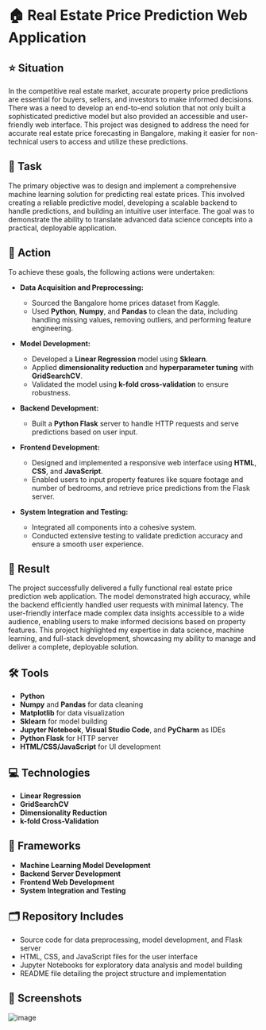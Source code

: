 # 🏠 Real Estate Price Prediction Web Application

## ⭐ Situation
In the competitive real estate market, accurate property price predictions are essential for buyers, sellers, and investors to make informed decisions. There was a need to develop an end-to-end solution that not only built a sophisticated predictive model but also provided an accessible and user-friendly web interface. This project was designed to address the need for accurate real estate price forecasting in Bangalore, making it easier for non-technical users to access and utilize these predictions.

## 🎯 Task
The primary objective was to design and implement a comprehensive machine learning solution for predicting real estate prices. This involved creating a reliable predictive model, developing a scalable backend to handle predictions, and building an intuitive user interface. The goal was to demonstrate the ability to translate advanced data science concepts into a practical, deployable application.

## 🔧 Action
To achieve these goals, the following actions were undertaken:

- **Data Acquisition and Preprocessing:**
  - Sourced the Bangalore home prices dataset from Kaggle.
  - Used **Python**, **Numpy**, and **Pandas** to clean the data, including handling missing values, removing outliers, and performing feature engineering.

- **Model Development:**
  - Developed a **Linear Regression** model using **Sklearn**.
  - Applied **dimensionality reduction** and **hyperparameter tuning** with **GridSearchCV**.
  - Validated the model using **k-fold cross-validation** to ensure robustness.

- **Backend Development:**
  - Built a **Python Flask** server to handle HTTP requests and serve predictions based on user input.

- **Frontend Development:**
  - Designed and implemented a responsive web interface using **HTML**, **CSS**, and **JavaScript**.
  - Enabled users to input property features like square footage and number of bedrooms, and retrieve price predictions from the Flask server.

- **System Integration and Testing:**
  - Integrated all components into a cohesive system.
  - Conducted extensive testing to validate prediction accuracy and ensure a smooth user experience.

## 🎉 Result
The project successfully delivered a fully functional real estate price prediction web application. The model demonstrated high accuracy, while the backend efficiently handled user requests with minimal latency. The user-friendly interface made complex data insights accessible to a wide audience, enabling users to make informed decisions based on property features. This project highlighted my expertise in data science, machine learning, and full-stack development, showcasing my ability to manage and deliver a complete, deployable solution.

## 🛠️ Tools
- **Python**
- **Numpy** and **Pandas** for data cleaning
- **Matplotlib** for data visualization
- **Sklearn** for model building
- **Jupyter Notebook**, **Visual Studio Code**, and **PyCharm** as IDEs
- **Python Flask** for HTTP server
- **HTML/CSS/JavaScript** for UI development

## 💻 Technologies
- **Linear Regression**
- **GridSearchCV**
- **Dimensionality Reduction**
- **k-fold Cross-Validation**

## 🧰 Frameworks
- **Machine Learning Model Development**
- **Backend Server Development**
- **Frontend Web Development**
- **System Integration and Testing**

## 🗂️ Repository Includes
- Source code for data preprocessing, model development, and Flask server
- HTML, CSS, and JavaScript files for the user interface
- Jupyter Notebooks for exploratory data analysis and model building
- README file detailing the project structure and implementation

## 📸 Screenshots
![image](/Screenshots/pic1.png)
